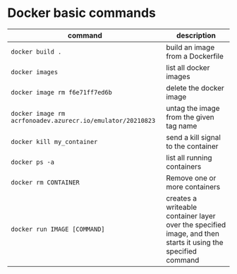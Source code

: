 # Docker basic commands

command | description
-- | --
`docker build .` | build an image from a Dockerfile
`docker images` | list all docker images
`docker image rm f6e71ff7ed6b` | delete the docker image
`docker image rm acrfonoadev.azurecr.io/emulator/20210823` | untag the image from the given tag name
`docker kill my_container` | send a kill signal to the container
`docker ps -a` | list all running containers
`docker rm CONTAINER` | Remove one or more containers
`docker run IMAGE [COMMAND]` | creates a writeable container layer over the specified image, and then starts it using the specified command
